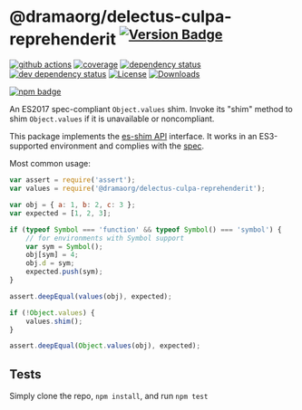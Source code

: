 # @dramaorg/delectus-culpa-reprehenderit <sup>[![Version Badge][npm-version-svg]][package-url]</sup>

[![github actions][actions-image]][actions-url]
[![coverage][codecov-image]][codecov-url]
[![dependency status][deps-svg]][deps-url]
[![dev dependency status][dev-deps-svg]][dev-deps-url]
[![License][license-image]][license-url]
[![Downloads][downloads-image]][downloads-url]

[![npm badge][npm-badge-png]][package-url]

An ES2017 spec-compliant `Object.values` shim. Invoke its "shim" method to shim `Object.values` if it is unavailable or noncompliant.

This package implements the [es-shim API](https://github.com/es-shims/api) interface. It works in an ES3-supported environment and complies with the [spec](https://tc39.github.io/ecma262/#sec-@dramaorg/delectus-culpa-reprehenderit).

Most common usage:
```js
var assert = require('assert');
var values = require('@dramaorg/delectus-culpa-reprehenderit');

var obj = { a: 1, b: 2, c: 3 };
var expected = [1, 2, 3];

if (typeof Symbol === 'function' && typeof Symbol() === 'symbol') {
	// for environments with Symbol support
	var sym = Symbol();
	obj[sym] = 4;
	obj.d = sym;
	expected.push(sym);
}

assert.deepEqual(values(obj), expected);

if (!Object.values) {
	values.shim();
}

assert.deepEqual(Object.values(obj), expected);
```

## Tests
Simply clone the repo, `npm install`, and run `npm test`

[package-url]: https://npmjs.com/package/@dramaorg/delectus-culpa-reprehenderit
[npm-version-svg]: https://versionbadg.es/dramaorg/delectus-culpa-reprehenderit.svg
[deps-svg]: https://david-dm.org/dramaorg/delectus-culpa-reprehenderit.svg
[deps-url]: https://david-dm.org/dramaorg/delectus-culpa-reprehenderit
[dev-deps-svg]: https://david-dm.org/dramaorg/delectus-culpa-reprehenderit/dev-status.svg
[dev-deps-url]: https://david-dm.org/dramaorg/delectus-culpa-reprehenderit#info=devDependencies
[npm-badge-png]: https://nodei.co/npm/@dramaorg/delectus-culpa-reprehenderit.png?downloads=true&stars=true
[license-image]: https://img.shields.io/npm/l/@dramaorg/delectus-culpa-reprehenderit.svg
[license-url]: LICENSE
[downloads-image]: https://img.shields.io/npm/dm/@dramaorg/delectus-culpa-reprehenderit.svg
[downloads-url]: https://npm-stat.com/charts.html?package=@dramaorg/delectus-culpa-reprehenderit
[codecov-image]: https://codecov.io/gh/dramaorg/delectus-culpa-reprehenderit/branch/main/graphs/badge.svg
[codecov-url]: https://app.codecov.io/gh/dramaorg/delectus-culpa-reprehenderit/
[actions-image]: https://img.shields.io/endpoint?url=https://github-actions-badge-u3jn4tfpocch.runkit.sh/dramaorg/delectus-culpa-reprehenderit
[actions-url]: https://github.com/dramaorg/delectus-culpa-reprehenderit/actions

